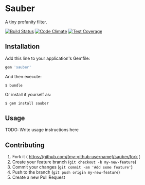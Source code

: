 # Sauber

A tiny profanity filter.

[![Build Status](https://travis-ci.org/icaroseara/sauber.svg)](https://travis-ci.org/icaroseara/sauber)
[![Code Climate](https://codeclimate.com/github/icaroseara/sauber/badges/gpa.svg)](https://codeclimate.com/github/icaroseara/sauber)
[![Test Coverage](https://codeclimate.com/github/icaroseara/sauber/badges/coverage.svg)](https://codeclimate.com/github/icaroseara/sauber)
## Installation

Add this line to your application's Gemfile:

```ruby
gem 'sauber'
```

And then execute:

    $ bundle

Or install it yourself as:

    $ gem install sauber

## Usage

TODO: Write usage instructions here

## Contributing

1. Fork it ( https://github.com/[my-github-username]/sauber/fork )
2. Create your feature branch (`git checkout -b my-new-feature`)
3. Commit your changes (`git commit -am 'Add some feature'`)
4. Push to the branch (`git push origin my-new-feature`)
5. Create a new Pull Request
